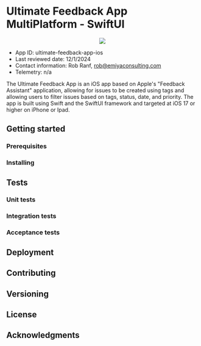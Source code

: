 # Ultimate Feedback App MultiPlatform - SwiftUI

<p align="center">
	<img src="https://img.shields.io/badge/iOS-17.0+-blue"
	<img src="https://img.shields.io/badge/Swift-5.0-green"
</p>

* App ID: ultimate-feedback-app-ios
* Last reviewed date: 12/1/2024
* Contact information: Rob Ranf, rob@emiyaconsulting.com
* Telemetry: n/a

The Ultimate Feedback App is an iOS app based on Apple's "Feedback Assistant" application, allowing for issues to
be created using tags and allowing users to filter issues based on tags, status, date, and priority. The app is
built using Swift and the SwiftUI framework and targeted at iOS 17 or higher on iPhone or Ipad. 

## Getting started
### Prerequisites
### Installing

## Tests
### Unit tests
### Integration tests
### Acceptance tests

## Deployment

## Contributing

## Versioning

## License

## Acknowledgments
